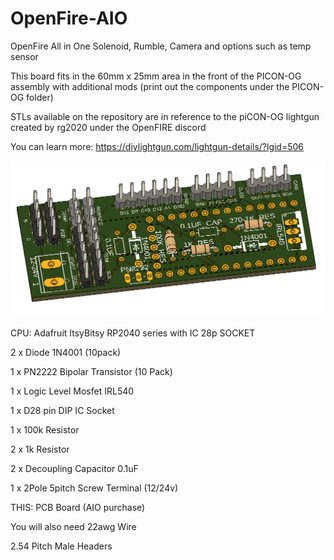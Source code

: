 # OpenFire-AIO
OpenFire All in One Solenoid, Rumble, Camera and options such as temp sensor

This board fits in the 60mm x 25mm area in the front of the PICON-OG assembly with additional mods (print out the components under the PICON-OG folder)

STLs available on the repository are in reference to the piCON-OG lightgun created by rg2020 under the OpenFIRE discord

You can learn more: https://diylightgun.com/lightgun-details/?lgid=506

![Alt text](/Images/V2Board.png?raw=true "V2 Board")

CPU: Adafruit ItsyBitsy RP2040 series with IC 28p SOCKET

2 x Diode 1N4001 (10pack)

1 x PN2222 Bipolar Transistor (10 Pack)

1 x Logic Level Mosfet IRL540

1 x D28 pin DIP IC Socket

1 x 100k Resistor

2 x 1k Resistor

2 x Decoupling Capacitor 0.1uF

1 x 2Pole 5pitch Screw Terminal (12/24v)

THIS: PCB Board (AIO purchase)

You will also need 22awg Wire

2.54 Pitch Male Headers
